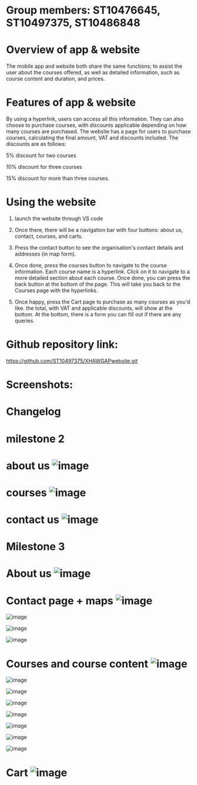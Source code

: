 # Group members: ST10476645, ST10497375, ST10486848

# Overview of app & website 

The mobile app and website both share the same functions; to assist the user about the courses offered, as well as detailed information, such as course content and duration, and prices. 

# Features of app & website

By using a hyperlink, users can access all this information. They can also choose to purchase courses, with discounts applicable depending on how many courses are purchased.
The website has a page for users to purchase courses, calculating the final amount, VAT and discounts included.
The discounts are as follows:

5% discount for two courses

10% discount for three courses

15% discount for more than three courses.

# Using the website

1. launch the website through VS code
   
2.  Once there, there will be a navigation bar with four buttons: about us, contact, courses, and carts.

3. Press the contact button to see the organisation's contact details and addresses (in map form).

4. Once done, press the courses button to navigate to the course information. Each course name is a hyperlink. Click on it to navigate to a more detailed section about each course. Once done, you can press the back button at the bottom of the page. This will take you back to the Courses page with the hyperlinks.

5. Once happy, press the Cart page to purchase as many courses as you'd like. the total, with VAT and applicable discounts, will show at the bottom. At the bottom, there is a form you can fill out if there are any queries.

# Github repository link: 

https://github.com/ST10497375/XHAWGAPwebsite.git

# Screenshots:

# Changelog

# milestone 2

# about us ![image](https://github.com/user-attachments/assets/4db837e4-2f15-425a-8220-8d28f9006add)

# courses ![image](https://github.com/user-attachments/assets/2ef0035d-2ae3-49e4-bf8e-07388d02ffb7)

# contact us ![image](https://github.com/user-attachments/assets/a99bbe09-45ae-46a5-8489-2dcbeb3d5a78)


# Milestone 3

# About us ![image](https://github.com/user-attachments/assets/be28ce79-f002-487e-8a8d-dd6218a8f7f9)

# Contact page + maps ![image](https://github.com/user-attachments/assets/9e251f42-080c-4816-a6c7-577bd3597c22)

![image](https://github.com/user-attachments/assets/dea13437-9e62-464f-b6e7-358af5a70f26)

![image](https://github.com/user-attachments/assets/50ac0835-5cc4-4e83-9e46-dd00270b0a94)

![image](https://github.com/user-attachments/assets/edba38d1-6b94-450a-aae2-75130973ec5b)

# Courses and course content ![image](https://github.com/user-attachments/assets/0300f942-29f2-4888-b75b-ca7c8cdac915)

![image](https://github.com/user-attachments/assets/86cc19b1-cec8-4606-a65c-b8099f3e8d8f)

![image](https://github.com/user-attachments/assets/a0aec65c-b6db-4738-8dc2-d8f9e6ffba2a)

![image](https://github.com/user-attachments/assets/3566fe91-1e06-47a6-808a-53a329093745)

![image](https://github.com/user-attachments/assets/a0a1affc-c245-4ca1-abe6-5ff41644aa58)

![image](https://github.com/user-attachments/assets/43d5dec2-d119-47e8-bf97-477768793c96)

![image](https://github.com/user-attachments/assets/76e977df-329c-464e-930c-a78a3862787a)

![image](https://github.com/user-attachments/assets/836ae57d-8d02-4ab5-8007-3c14d893afc5)

# Cart ![image](https://github.com/user-attachments/assets/3c9031e2-d93b-4691-8d50-fb8ba3b585ea)







